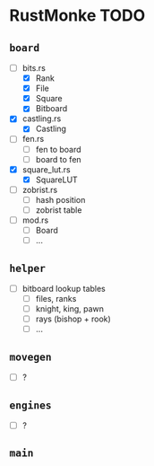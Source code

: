 # RustMonke TODO

## `board`

- [ ] bits.rs
  - [x] Rank
  - [x] File
  - [x] Square
  - [x] Bitboard
- [x] castling.rs
  - [x] Castling
- [ ] fen.rs
  - [ ] fen to board
  - [ ] board to fen
- [x] square_lut.rs
  - [x] SquareLUT
- [ ] zobrist.rs
  - [ ] hash position
  - [ ] zobrist table
- [ ] mod.rs
  - [ ] Board
  - [ ] ...

## `helper`

- [ ] bitboard lookup tables
  - [ ] files, ranks
  - [ ] knight, king, pawn
  - [ ] rays (bishop + rook)
  - [ ] ...

## `movegen`

- [ ] ?

## `engines`

- [ ] ?

## `main`
